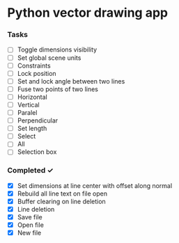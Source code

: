# Python vector drawing app

### Tasks
- [ ] Toggle dimensions visibility
- [ ] Set global scene units
- [ ] Constraints
 - [ ] Lock position
 - [ ] Set and lock angle between two lines
 - [ ] Fuse two points of two lines
 - [ ] Horizontal
 - [ ] Vertical
 - [ ] Paralel
 - [ ] Perpendicular
 - [ ] Set length
- [ ] Select
 - [ ] All
 - [ ] Selection box

### Completed ✓
- [x] Set dimensions at line center with offset along normal
- [x] Rebuild all line text on file open
- [x] Buffer clearing on line deletion
- [x] Line deletion
- [x] Save file
- [x] Open file
- [x] New file